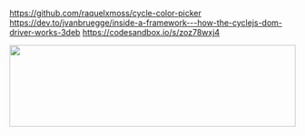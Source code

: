 https://github.com/raquelxmoss/cycle-color-picker
https://dev.to/jvanbruegge/inside-a-framework---how-the-cyclejs-dom-driver-works-3deb
https://codesandbox.io/s/zoz78wxj4

<img src="https://olivermak.es/resources/icons/favicon144.svg" width="100%" height="144">
